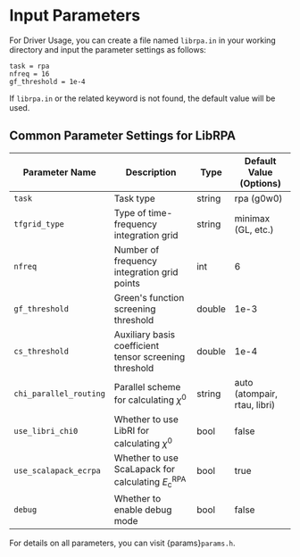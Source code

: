 # Input Parameters



For Driver Usage, you can create a file named `librpa.in` in your working directory and input the parameter settings as follows:

```
task = rpa
nfreq = 16
gf_threshold = 1e-4
```
If `librpa.in` or the related keyword is not found, the default value will be used.

## Common Parameter Settings for LibRPA

| Parameter Name       | Description                                               | Type   | Default Value (Options)         |
|----------------------|-----------------------------------------------------------|--------|---------------------------------|
| `task`               | Task type                                                 | string | rpa (g0w0)                      |
| `tfgrid_type`        | Type of time-frequency integration grid                   | string | minimax (GL, etc.)   |
| `nfreq`              | Number of frequency integration grid points               | int    | 6                              |
| `gf_threshold`       | Green's function screening threshold                      | double | 1e-3                            |
| `cs_threshold`       | Auxiliary basis coefficient tensor screening threshold    | double | 1e-4                            |
| `chi_parallel_routing` | Parallel scheme for calculating $\chi^0$                 | string | auto (atompair, rtau, libri)     |
| `use_libri_chi0`     | Whether to use LibRI for calculating $\chi^0$             | bool   | false                           |
| `use_scalapack_ecrpa`| Whether to use ScaLapack for calculating $E_\text{c}^{\text{RPA}}$ | bool   | true                           |
| `debug`              | Whether to enable debug mode                              | bool   | false                           |


For details on all parameters, you can visit {params}`params.h`.